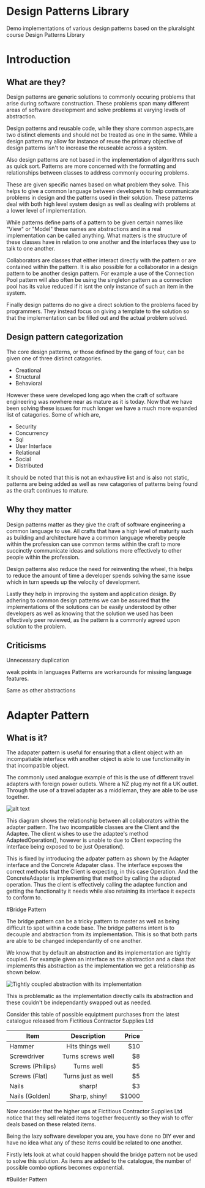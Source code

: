 # Design Patterns Library
Demo implementations of various design patterns based on the pluralsight course Design Patterns Library 

Introduction
===

## What are they? 

Design patterns are generic solutions to commonly occuring problems that arise during software construction. These problems span many different areas of software development and solve problems at varying levels of abstraction.

Design patterns and reusable code, while they share common aspects,are two distinct elements and should not be treated as one in the same. While a design pattern my allow for instance of reuse the primary objective of design patterns isn't to increase the reuseable across a system. 

Also design  patterns are not based in the implementation of algorithms such as quick sort. Patterns are more concerned with the formatting and relationships between classes to address commonly occuring problems.

These are given specific names based on what problem they solve. This helps to give a common language between developers to help communicate problems in design and the patterns used in their solution. These patterns deal with both high level system design as well as dealing with problems at a lower level of implementation. 

While patterns define parts of a pattern to be given certain names like "View" or "Model" these names are abstractions and in a real implementation can be called anything. What matters is the structure of these classes have in relation to one another and the interfaces they use to talk to one another.

Collaborators are classes that either interact directly with the pattern or are contained within the pattern. It is also possible for a collaborator in a design pattern to be another design pattern. For example a use of the Connection Pool pattern will also often be using the singleton pattern as a connection pool has its value reduced if it isnt the only instance of such an item in the system. 

Finally design patterns do no give a direct solution to the problems faced by programmers. They instead focus on giving a template to the solution so that the implementation can be filled out and the actual problem solved. 


## Design pattern categorization

The core design patterns, or those defined by the gang of four, can be given one of three distinct catagories.

- Creational
- Structural
- Behavioral

However these were developed long ago when the craft of software engineering was nowhere near as mature as it is today. Now that we have been solving these issues for much longer we have a much more expanded list of catagories. Some of which are,

- Security
- Concurrency
- Sql
- User Interface
- Relational
- Social
- Distributed

It should be noted that this is not an exhaustive list and is also not static, patterns are being added as well as new catagories of patterns being found as the craft continues to mature. 

Why they matter
---

Design patterns matter as they give the craft of software engineering a common language to use. All crafts that have a high level of maturity such as building and architecture have a common language whereby people within the profession can use common terms within the craft to more succinctly communicate ideas and solutions more effectively to other people within the profession. 

Design patterns also reduce the need for reinventing the wheel, this helps to reduce the amount of time a developer spends solving the same issue which in turn speeds up the velocity of development.

Lastly they help in improving the system and application design. By adhering to common design patterns we can be assured that the implementations of the solutions can be easily understood by other developers as well as knowing that the solution we used has been effectively peer reviewed, as the pattern is a commonly agreed upon solution to the problem. 

## Criticisms 

Unnecessary duplication

weak points in languages
    Patterns are workarounds for missing language features. 

Same as other abstractions

# Adapter Pattern

## What is it?

The adapater pattern is useful for ensuring that a client object with an incompatiable interface with another object is able to use functionality in that incompatible object. 

The commonly used analogue example of this is the use of different travel adapters with foreign power outlets. Where a NZ plug my not fit a UK outlet. Through the use of a travel adapter as a middleman, they are able to be use together. 

![alt text](https://raw.githubusercontent.com/ThomasMicol/DesignPatterns/master/Diagrams/AdapterPattern.JPG "Logo Title Text 1")

This diagram shows the relationship between all collaborators within the adapter pattern. The two incompatible classes are the Client and the Adaptee. The client wishes to use the adaptee's method AdaptedOperation(), however is unable to due to Client expecting the interface being exposed to be just Operation().

This is fixed by introducing the adpater pattern as shown by the Adapter interface and the Concrete Adapater class. The interface exposes the correct methods that the Client is expecting, in this case Operation. And the ConcreteAdapter is implementing that method by calling the adapted operation. Thus the client is effectively calling the adaptee function and getting the functionality it needs while also retaining its interface it expects to conform to. 

#Bridge Pattern

The bridge pattern can be a tricky pattern to master as well as being difficult to spot within a code base. The bridge patterns intent is to decouple and abstraction from its implementation. This is so that both parts are able to be changed independantly of one another. 

We know that by default an abstraction and its implementation are tightly coupled. For example given an interface as the abstraction and a class that implements this abstraction as the implementation we get a relationship as shown below. 

![Tightly coupled abstraction with its implementation](https://github.com/ThomasMicol/DesignPatterns/blob/master/Diagrams/AbstractionWithoutBridge.jpg "Tightly coupled abstraction with its implementation")

This is problematic as the implementation directly calls its abstraction and these couldn't be independantly swapped out as needed. 

Consider this table of possible equiptment purchases from the latest catalogue released from Fictitious Contractor Supplies Ltd

| Item           | Description      | Price |
|----------------|:----------------:|------:|
|Hammer          |Hits things well  | $10   |
|Screwdriver     |Turns screws well | $8    |
|Screws (Philips)|Turns well        | $5    |
|Screws (Flat)   |Turns just as well| $5    |
|Nails           |sharp!            | $3    |
|Nails (Golden)  |Sharp, shiny!     | $1000 |

Now consider that the higher ups at Fictitious Contractor Supplies Ltd notice that they sell related items together frequently so they wish to offer deals based on these related items. 

Being the lazy software developer you are, you have done no DIY ever and have no idea what any of these items could be related to one another. 

Firstly lets look at what could happen should the bridge pattern not be used to solve this solution. As items are added to the catalogue, the number of possible combo options becomes exponential. 



#Builder Pattern
